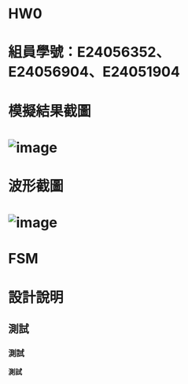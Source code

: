 HW0
===============================
組員學號：E24056352、E24056904、E24051904
===============================
模擬結果截圖
===============================
![image]()
===============================
波形截圖
===============================
![image]()
===============================
FSM
===============================
設計說明
===============================


## 測試
### 測試
**測試**
